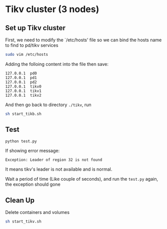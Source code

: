 # Tikv cluster (3 nodes)

## Set up Tikv cluster

First, we need to modify the `/etc/hosts' file so we can bind the hosts name to find to pd/tikv services

```Bash
sudo vim /etc/hosts
```

Adding the folloing content into the file then save:

```Console
127.0.0.1  pd0
127.0.0.1  pd1
127.0.0.1  pd2
127.0.0.1  tikv0
127.0.0.1  tikv1
127.0.0.1  tikv2
```

And then go back to directory `./tikv`, run

```Bash
sh start_tikb.sh
```

## Test

```Bash
python test.py
```

If showing error message:

```Console
Exception: Leader of region 32 is not found
```

It means tikv's leader is not available and is normal.

Wait a period of time (Like couple of seconds), and run the `test.py` again, the exception should gone

## Clean Up

Delete containers and volumes

```Bash
sh start_tikv.sh
```
